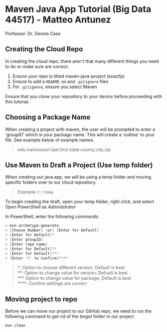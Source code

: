 # Maven Java App Tutorial (Big Data 44517) - Matteo Antunez
Professor: Dr. Dennis Case
## Creating the Cloud Repo
In creating the cloud repo, there aren't that many different things you need to do or make sure are correct.

1. Ensure your repo is titled maven-java-project (exactly)
2. Ensure to add a ``` README.md ``` and ``` .gitignore ``` files
3. For ``` .gitignore ```, ensure you select Maven

Ensure that you clone your repository to your device before proceeding with this tutorial.

## Choosing a Package Name
When creating a project with maven, the user will be prompted to enter a 'groupID' which is your package name. This will create a 'outline' to your file. See example below of example names.

> edu.nwmissouri.last.first
> state.county.city.zip

## Use Maven to Draft a Project (Use temp folder)
When creating our java app, we will be using a temp folder and moving specific folders over to our cloud repository.

> Example: ``` C:\temp ```

To begin creating the draft, open your temp folder, right click, and select *Open PowerShell as Administrator*

In PowerShell, enter the following commands:

```PowerShell
> mvn archetype:generate
> [Choose Number] (or) [Enter for Default]
> [Enter for Default]*
> [Enter groupID]
> [Enter repo name]
> [Enter for Default]**
> [Enter for Default]***
> [Enter 'Y' to Confirm]****
```
>*: Option to choose different version; Default is best\
>**: Option to change value for version; Defualt is best\
>*** Option to change value for package; Default is best\
>****: Confirm settings are correct

## Moving project to repo
Before we can move our project to our GitHub repo, we need to run the following command to get rid of the *target* folder in our project

```PowerShell
mvn clean
```
